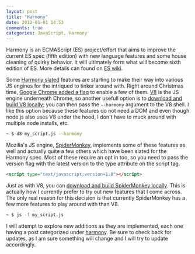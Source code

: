 ```yaml
---
layout: post
title: "Harmony"
date: 2012-01-01 14:53
comments: true
categories: JavaScript, Harmony
---
```



Harmony is an ECMAScript (ES) project/effort that aims to improve the current ES spec (fifth edition) with new language features and some house cleaning of quirky behavior. It will ultimately form what will become sixth edition of ES. More details can found on [ES wiki](http://wiki.ecmascript.org/doku.php?id=harmony:harmony).

<!-- more -->

Some [Harmony slated](http://wiki.ecmascript.org/doku.php?id=harmony:proposals) features are starting to make their way into various JS engines for the intriqued to tinker around with. Right around Christmas time, [Google Chrome added a flag](https://plus.google.com/113127438179392830442/posts/T615Md5JPQG) to enable a few of them. [V8](http://code.google.com/p/v8/) is the JS engine underneath Chrome, so another usefull option is to [download and build V8 locally](http://code.google.com/apis/v8/build.html); you can then pass the `--harmony` argument to the V8 shell. I like this option because these features do not need a DOM and even though node.js also uses V8 under the hood, I don't have to muck around with multiple node installs, etc.

``` sh Executing a script via the V8 shell.
~ $ d8 my_script.js --harmony
```

Mozilla's JS engine, [SpiderMonkey](https://developer.mozilla.org/en/SpiderMonkey), implements some of these features as well and actually quite a few others which have been slated for the Harmony spec. Most of these require an opt in too, so you need to pass the version flag with the latest version to the type attribute on the script tag.

``` html Opt in via the script tag version.
<script type="text/javascript;version=1.8"></script>
```

Just as with V8, you can [download and build SpiderMonkey locally](https://developer.mozilla.org/En/SpiderMonkey/Build_Documentation). This is actually how I currently prefer to try out new features that I come across. The only real reason for this decision is that currently SpiderMonkey has a few more features to play around with than V8.

``` sh Executing a script via SpiderMonkey.
~ $ js -f my_script.js
```

I will attempt to explore new additions as they are implemented, each one having a post categorized under [harmony](/blog/categories/harmony). Be sure to check back for updates, as I am sure something will change and I will try to update accordingly.



